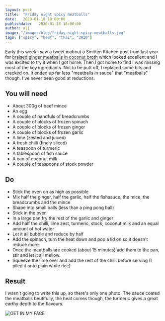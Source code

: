 ```yaml
---
layout: post
title:  "Friday night spicy meatballs"
date:   2020-01-18 18:00:00
publishdate:   2020-01-18 18:00:00
author: oli
image: "/images/blog/friday-night-spicy-meatballs.jpg"
tags: ["spicy", "beef", "thai", "2020"]
---
```


Early this week I saw a tweet mabout a Smitten Kitchen post from last year for [braised ginger meatballs in coconut broth](https://smittenkitchen.com/2019/05/braised-ginger-meatballs-in-coconut-broth/) which looked excellent and I was excited to try it when I got home.   Then I got home to find I was missing most of the key ingrediants.   Not to be putt off, I replaced some bits and cracked on.  It ended up far less "meatballs in sauce" that "meatballs" though.  I've never been good at reductions.


## You will need

* About 300g of beef mince
* An egg
* A couple of handfuls of breadcrumbs
* A couple of blocks of frozen spinach
* A couple of blocks of frozen ginger
* A couple of blocks of frozen garlic
* A lime (zested and juiced)
* A fresh chilli (finely sliced)
* A teaspoon of turmeric
* A tablespoon of fish sauce
* A can of coconut milk
* A couple of teaspoons of stock powder 

## Do

* Stick the oven on as high as possible
* Mix half the ginger, half the garlic, half the fishsauce, the mice, the breadcrumbs and the mince
* Shape into small balls (less than a ping pong ball)
* Stick in the oven
* In a large pan fry the rest of the garlic and ginger
* Add half the chilli, lime zest, turmeric, stock, coconut milk and an equal amount of hot water
* Let it all bubble and reduce by half
* Add the spinach, turn the heat down and pop a lid on so it doesn't reduce more
* Once the meatballs are cooked (about 15 minutes) add them to the pan, stir and let it all mellow.
* Squeeze the lime over and add the rest of the chilli before serving (I piled it onto plain white rice)

## Result

I wasn't going to write this up, so there's only one photo.  The sauce coated the meatballs beutifully, the heat comes though, the turmeric gives a great earthy depth to the flavours.

![GET IN MY FACE](/images/blog/friday-night-spicy-meatballs.jpg)
